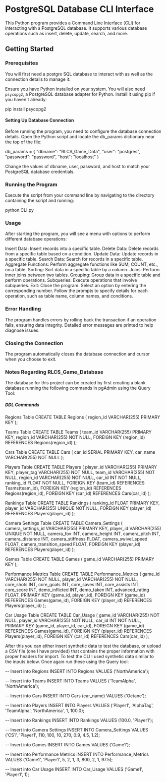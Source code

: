 # PostgreSQL Database CLI Interface

This Python program provides a Command Line Interface (CLI) for interacting with a PostgreSQL database. It supports various database operations such as insert, delete, update, search, and more.

## Getting Started

### Prerequisites
You will first need a postgre SQL database to interact with as well as the connection details to manage it.

Ensure you have Python installed on your system. You will also need `psycopg2`, a PostgreSQL database adapter for Python. Install it using pip if you haven't already:

pip install psycopg2

#### Setting Up Database Connection
Before running the program, you need to configure the database connection details. Open the Python script and locate the db_params dictionary near the top of the file:


db_params = {
    "dbname": "RLCS_Game_Data",
    "user": "postgres",
    "password": "password",
    "host": "localhost"
}

Change the values of dbname, user, password, and host to match your PostgreSQL database credentials.

### Running the Program
Execute the script from your command line by navigating to the directory containing the script and running:

python CLI.py

### Usage
After starting the program, you will see a menu with options to perform different database operations:

Insert Data: Insert records into a specific table.
Delete Data: Delete records from a specific table based on a condition.
Update Data: Update records in a specific table.
Search Data: Search for records in a specific table.
Aggregate Functions: Perform aggregate functions like SUM, COUNT, etc., on a table.
Sorting: Sort data in a specific table by a column.
Joins: Perform inner joins between two tables.
Grouping: Group data in a specific table and perform operations.
Subqueries: Execute operations that involve subqueries.
Exit: Close the program.
Select an option by entering the corresponding number. Follow the prompts to specify details for each operation, such as table name, column names, and conditions.

### Error Handling
The program handles errors by rolling back the transaction if an operation fails, ensuring data integrity. Detailed error messages are printed to help diagnose issues.

### Closing the Connection
The program automatically closes the database connection and cursor when you choose to exit.



### Notes Regarding RLCS_Game_Database
The database for this project can be created by first creating a blank database running the following commands in pgAdmin using the Query Tool:
##### DDL Commands
Regions Table
CREATE TABLE Regions (
 region_id VARCHAR(255) PRIMARY KEY
);

Teams Table
CREATE TABLE Teams (
 team_id VARCHAR(255) PRIMARY KEY,
 region_id VARCHAR(255) NOT NULL,
 FOREIGN KEY (region_id) REFERENCES Regions(region_id)
);

Cars Table
CREATE TABLE Cars (
 car_id SERIAL PRIMARY KEY,
 car_name VARCHAR(255) NOT NULL
);

Players Table
CREATE TABLE Players (
 player_id VARCHAR(255) PRIMARY KEY,
 player_tag VARCHAR(255) NOT NULL,
 team_id VARCHAR(255) NOT NULL,
 region_id VARCHAR(255) NOT NULL,
 car_id INT NOT NULL,
 ranking_id FLOAT NOT NULL,
 FOREIGN KEY (team_id) REFERENCES Teams(team_id),
 FOREIGN KEY (region_id) REFERENCES Regions(region_id),
 FOREIGN KEY (car_id) REFERENCES Cars(car_id)
);

Rankings Table
CREATE TABLE Rankings (
 ranking_id FLOAT PRIMARY KEY,
 player_id VARCHAR(255) UNIQUE NOT NULL,
 FOREIGN KEY (player_id) REFERENCES Players(player_id)
);

Camera Settings Table
CREATE TABLE Camera_Settings (
 camera_settings_id VARCHAR(255) PRIMARY KEY,
 player_id VARCHAR(255) UNIQUE NOT NULL,
 camera_fov INT,
 camera_height INT,
 camera_pitch INT,
 camera_distance INT,
 camera_stiffness FLOAT,
 camera_swivel_speed FLOAT,
 camera_transition_speed FLOAT,
 FOREIGN KEY (player_id) REFERENCES Players(player_id)
);

Games Table
CREATE TABLE Games (
 game_id VARCHAR(255) PRIMARY KEY
);

Performance Metrics Table
CREATE TABLE Performance_Metrics (
 game_id VARCHAR(255) NOT NULL,
 player_id VARCHAR(255) NOT NULL,
 core_shots INT,
 core_goals INT,
 core_saves INT,
 core_assists INT,
 core_score INT,
 demo_inflicted INT,
 demo_taken INT,
 advanced_rating FLOAT,
 PRIMARY KEY (game_id, player_id),
 FOREIGN KEY (game_id) REFERENCES Games(game_id),
 FOREIGN KEY (player_id) REFERENCES Players(player_id)
);

Car Usage Table
CREATE TABLE Car_Usage (
 game_id VARCHAR(255) NOT NULL,
 player_id VARCHAR(255) NOT NULL,
 car_id INT NOT NULL,
 PRIMARY KEY (game_id, player_id, car_id),
 FOREIGN KEY (game_id) REFERENCES Games(game_id),
 FOREIGN KEY (player_id) REFERENCES Players(player_id),
 FOREIGN KEY (car_id) REFERENCES Cars(car_id)
);

After this you can either insert synthetic data to test the database, or upload a CSV file (one I have provided) that contains the proper information with proper headers for import. To test the CLI I used synthetic data similar to the inputs below. Once again run these using the Query tool:

-- Insert into Regions
INSERT INTO Regions VALUES ('NorthAmerica');

-- Insert into Teams
INSERT INTO Teams VALUES ('TeamAlpha', 'NorthAmerica');

-- Insert into Cars
INSERT INTO Cars (car_name) VALUES ('Octane');

-- Insert into Players
INSERT INTO Players VALUES ('Player1', 'AlphaTag', 'TeamAlpha', 'NorthAmerica', 1, 100.0);

-- Insert into Rankings
INSERT INTO Rankings VALUES (100.0, 'Player1');

-- Insert into Camera Settings
INSERT INTO Camera_Settings VALUES ('CS1', 'Player1', 110, 100, 10, 270, 0.9, 4.5, 1.2);

-- Insert into Games
INSERT INTO Games VALUES ('Game1');

-- Insert into Performance Metrics
INSERT INTO Performance_Metrics VALUES ('Game1', 'Player1', 5, 2, 1, 3, 800, 2, 1, 97.5);

-- Insert into Car Usage
INSERT INTO Car_Usage VALUES ('Game1', 'Player1', 1);



